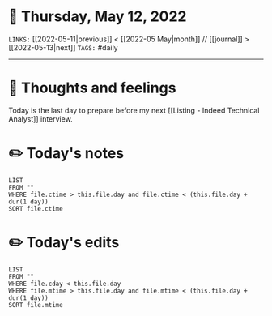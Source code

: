 # 📅 Thursday, May 12, 2022
`LINKS:` [[2022-05-11|previous]] < [[2022-05 May|month]] // [[journal]] > [[2022-05-13|next]] 
`TAGS:` #daily

---
# 💭 Thoughts and feelings
Today is the last day to prepare before my next [[Listing - Indeed Technical Analyst]] interview. 

# ✏️ Today's notes
```dataview
LIST 
FROM ""
WHERE file.ctime > this.file.day and file.ctime < (this.file.day + dur(1 day))
SORT file.ctime
```
# ✏️ Today's edits
```dataview
LIST
FROM ""
WHERE file.cday < this.file.day
WHERE file.mtime > this.file.day and file.mtime < (this.file.day + dur(1 day))
SORT file.mtime
```